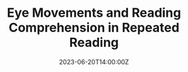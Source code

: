 ---
title: Eye Movements and Reading Comprehension in Repeated Reading

event: The 2nd Workshop of Eye Movements and the Assessment of Reading Comprehension

location: University of Zurich
address:
  street:
  city: Zurich
  region: 
  postcode: 
  country: Switzerland

summary: An invited talk at the 2024 Workshop on Reading Comprehension Assessment from Eye Movements, discussing the latest advancements in the field.

date: '2023-06-20T14:00:00Z'
all_day: true

publishDate: '2023-05-15T14:00:00Z'

authors: []
tags: []

featured: false

# image:
#   caption: 'Cover Slide'
#   focal_point: Center

url_code: ''
url_pdf: ''
url_slides: ''
url_video: ''

slides: ''

projects: []
---